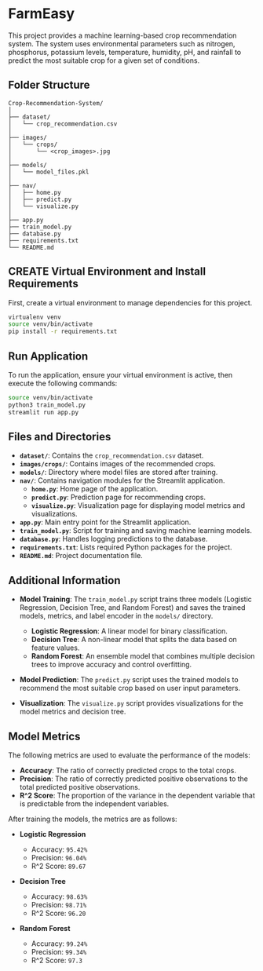 # FarmEasy

This project provides a machine learning-based crop recommendation system. The system uses environmental parameters such as nitrogen, phosphorus, potassium levels, temperature, humidity, pH, and rainfall to predict the most suitable crop for a given set of conditions.

## Folder Structure

```
Crop-Recommendation-System/
│
├── dataset/
│   └── crop_recommendation.csv
│
├── images/
│   └── crops/
│       └── <crop_images>.jpg
│
├── models/
│   └── model_files.pkl
│
├── nav/
│   ├── home.py
│   ├── predict.py
│   └── visualize.py
│
├── app.py
├── train_model.py
├── database.py
├── requirements.txt
└── README.md
```

## CREATE Virtual Environment and Install Requirements

First, create a virtual environment to manage dependencies for this project.

```sh
virtualenv venv
source venv/bin/activate
pip install -r requirements.txt
```

## Run Application

To run the application, ensure your virtual environment is active, then execute the following commands:

```sh
source venv/bin/activate
python3 train_model.py
streamlit run app.py
```

## Files and Directories

- **`dataset/`**: Contains the `crop_recommendation.csv` dataset.
- **`images/crops/`**: Contains images of the recommended crops.
- **`models/`**: Directory where model files are stored after training.
- **`nav/`**: Contains navigation modules for the Streamlit application.
  - **`home.py`**: Home page of the application.
  - **`predict.py`**: Prediction page for recommending crops.
  - **`visualize.py`**: Visualization page for displaying model metrics and visualizations.
- **`app.py`**: Main entry point for the Streamlit application.
- **`train_model.py`**: Script for training and saving machine learning models.
- **`database.py`**: Handles logging predictions to the database.
- **`requirements.txt`**: Lists required Python packages for the project.
- **`README.md`**: Project documentation file.

## Additional Information

- **Model Training**: The `train_model.py` script trains three models (Logistic Regression, Decision Tree, and Random Forest) and saves the trained models, metrics, and label encoder in the `models/` directory.
  - **Logistic Regression**: A linear model for binary classification. 
  - **Decision Tree**: A non-linear model that splits the data based on feature values.
  - **Random Forest**: An ensemble model that combines multiple decision trees to improve accuracy and control overfitting.

- **Model Prediction**: The `predict.py` script uses the trained models to recommend the most suitable crop based on user input parameters.
- **Visualization**: The `visualize.py` script provides visualizations for the model metrics and decision tree.

## Model Metrics

The following metrics are used to evaluate the performance of the models:

- **Accuracy**: The ratio of correctly predicted crops to the total crops.
- **Precision**: The ratio of correctly predicted positive observations to the total predicted positive observations.
- **R^2 Score**: The proportion of the variance in the dependent variable that is predictable from the independent variables.

After training the models, the metrics are as follows:

- **Logistic Regression**
  - Accuracy: `95.42%`
  - Precision: `96.04%`
  - R^2 Score: `89.67`
  
- **Decision Tree**
  - Accuracy: `98.63%`
  - Precision: `98.71%`
  - R^2 Score: `96.20`
  
- **Random Forest**
  - Accuracy: `99.24%`
  - Precision: `99.34%`
  - R^2 Score: `97.3`
